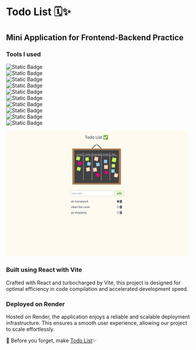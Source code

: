 # Todo List 🗓✨
## Mini Application for Frontend-Backend Practice


### Tools I used
![Static Badge](https://img.shields.io/badge/HTML5-7cb342?style=for-the-badge&logo=HTML5)  
![Static Badge](https://img.shields.io/badge/CSS3-7cb342?style=for-the-badge&logo=CSS3)  
![Static Badge](https://img.shields.io/badge/JavaScript-7cb342?style=for-the-badge&logo=JavaScript)  
![Static Badge](https://img.shields.io/badge/React-7cb342?style=for-the-badge&logo=React)  
![Static Badge](https://img.shields.io/badge/Vite-7cb342?style=for-the-badge&logo=Vite)  
![Static Badge](https://img.shields.io/badge/Tailwindcss-7cb342?style=for-the-badge&logo=Tailwindcss)  
![Static Badge](https://img.shields.io/badge/Express-7cb342?style=for-the-badge&logo=Express)  
![Static Badge](https://img.shields.io/badge/Render-7cb342?style=for-the-badge&logo=Render)  
![Static Badge](https://img.shields.io/badge/Morgan-7cb342?style=for-the-badge&logo=Morgan)  
![Static Badge](https://img.shields.io/badge/Cors-7cb342?style=for-the-badge&logo=Cors)  


<img src="./client/public/readme_image.jpg" alt="Todo List app screenshot" width="500">

### Built using React with Vite
Crafted with React and turbocharged by Vite, this project is designed for optimal efficiency in code compilation and accelerated development speed.   

### Deployed on Render
Hosted on Render, the application enjoys a reliable and scalable deployment infrastructure.
This ensures a smooth user experience, allowing our project to scale effortlessly.

📝 Before you forget, make [Todo List](https://todo-mini-app.onrender.com/)✨